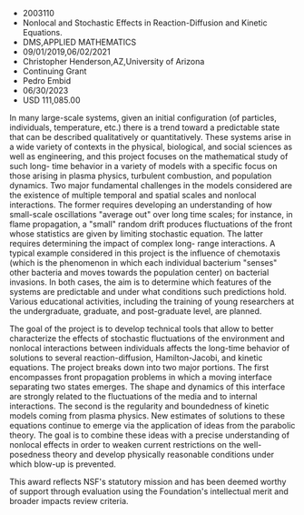 
* 2003110
* Nonlocal and Stochastic Effects in Reaction-Diffusion and Kinetic Equations.
* DMS,APPLIED MATHEMATICS
* 09/01/2019,06/02/2021
* Christopher Henderson,AZ,University of Arizona
* Continuing Grant
* Pedro Embid
* 06/30/2023
* USD 111,085.00

In many large-scale systems, given an initial configuration (of particles,
individuals, temperature, etc.) there is a trend toward a predictable state that
can be described qualitatively or quantitatively. These systems arise in a wide
variety of contexts in the physical, biological, and social sciences as well as
engineering, and this project focuses on the mathematical study of such long-
time behavior in a variety of models with a specific focus on those arising in
plasma physics, turbulent combustion, and population dynamics. Two major
fundamental challenges in the models considered are the existence of multiple
temporal and spatial scales and nonlocal interactions. The former requires
developing an understanding of how small-scale oscillations "average out" over
long time scales; for instance, in flame propagation, a "small" random drift
produces fluctuations of the front whose statistics are given by limiting
stochastic equation. The latter requires determining the impact of complex long-
range interactions. A typical example considered in this project is the
influence of chemotaxis (which is the phenomenon in which each individual
bacterium "senses" other bacteria and moves towards the population center) on
bacterial invasions. In both cases, the aim is to determine which features of
the systems are predictable and under what conditions such predictions hold.
Various educational activities, including the training of young researchers at
the undergraduate, graduate, and post-graduate level, are planned.

The goal of the project is to develop technical tools that allow to better
characterize the effects of stochastic fluctuations of the environment and
nonlocal interactions between individuals affects the long-time behavior of
solutions to several reaction-diffusion, Hamilton-Jacobi, and kinetic equations.
The project breaks down into two major portions. The first encompasses front
propagation problems in which a moving interface separating two states emerges.
The shape and dynamics of this interface are strongly related to the
fluctuations of the media and to internal interactions. The second is the
regularity and boundedness of kinetic models coming from plasma physics. New
estimates of solutions to these equations continue to emerge via the application
of ideas from the parabolic theory. The goal is to combine these ideas with a
precise understanding of nonlocal effects in order to weaken current
restrictions on the well-posedness theory and develop physically reasonable
conditions under which blow-up is prevented.

This award reflects NSF's statutory mission and has been deemed worthy of
support through evaluation using the Foundation's intellectual merit and broader
impacts review criteria.
